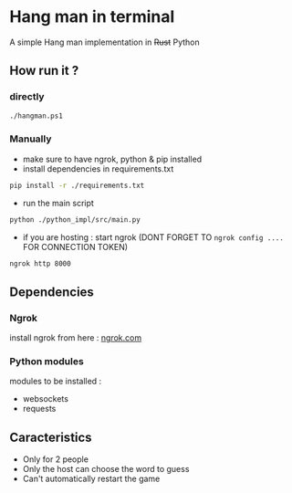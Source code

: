 # Hang man in terminal
A simple Hang man implementation in ~~Rust~~ Python

## How run it ?
### directly
```bash
./hangman.ps1
```
### Manually
- make sure to have ngrok, python & pip installed
- install dependencies in requirements.txt
```bash
pip install -r ./requirements.txt
```
- run the main script
```bash
python ./python_impl/src/main.py
```
- if you are hosting : start ngrok (DONT FORGET TO `ngrok config ....` FOR CONNECTION TOKEN)
```bash
ngrok http 8000 
```


## Dependencies
### Ngrok 
install ngrok from here : [ngrok.com](https://ngrok.com)
### Python modules
modules to be installed :
- websockets
- requests


## Caracteristics
- Only for 2 people
- Only the host can choose the word to guess
- Can't automatically restart the game

